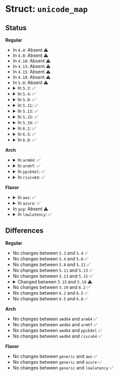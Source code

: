 # Struct: <code>unicode_map</code>

## Status
<b>Regular</b>
<ul>
<li>
In <code>4.4</code>: Absent ⚠️
</li>
<li>
In <code>4.8</code>: Absent ⚠️
</li>
<li>
In <code>4.10</code>: Absent ⚠️
</li>
<li>
In <code>4.13</code>: Absent ⚠️
</li>
<li>
In <code>4.15</code>: Absent ⚠️
</li>
<li>
In <code>4.18</code>: Absent ⚠️
</li>
<li>
In <code>5.0</code>: Absent ⚠️
</li>
<li>
<details>
<summary>In <code>5.3</code>: ✅</summary>

```c
struct unicode_map {
    const char *charset;
    int version;
};
```
</details>
</li>
<li>
<details>
<summary>In <code>5.4</code>: ✅</summary>

```c
struct unicode_map {
    const char *charset;
    int version;
};
```
</details>
</li>
<li>
<details>
<summary>In <code>5.8</code>: ✅</summary>

```c
struct unicode_map {
    const char *charset;
    int version;
};
```
</details>
</li>
<li>
<details>
<summary>In <code>5.11</code>: ✅</summary>

```c
struct unicode_map {
    const char *charset;
    int version;
};
```
</details>
</li>
<li>
<details>
<summary>In <code>5.13</code>: ✅</summary>

```c
struct unicode_map {
    const char *charset;
    int version;
};
```
</details>
</li>
<li>
<details>
<summary>In <code>5.15</code>: ✅</summary>

```c
struct unicode_map {
    const char *charset;
    int version;
};
```
</details>
</li>
<li>
<details>
<summary>In <code>5.19</code>: ✅</summary>

```c
struct unicode_map {
    unsigned int version;
    const struct utf8data * ntab[2];
    const struct utf8data_table *tables;
};
```
</details>
</li>
<li>
<details>
<summary>In <code>6.2</code>: ✅</summary>

```c
struct unicode_map {
    unsigned int version;
    const struct utf8data * ntab[2];
    const struct utf8data_table *tables;
};
```
</details>
</li>
<li>
<details>
<summary>In <code>6.5</code>: ✅</summary>

```c
struct unicode_map {
    unsigned int version;
    const struct utf8data * ntab[2];
    const struct utf8data_table *tables;
};
```
</details>
</li>
<li>
<details>
<summary>In <code>6.8</code>: ✅</summary>

```c
struct unicode_map {
    unsigned int version;
    const struct utf8data * ntab[2];
    const struct utf8data_table *tables;
};
```
</details>
</li>
</ul>
<b>Arch</b>
<ul>
<li>
<details>
<summary>In <code>arm64</code>: ✅</summary>

```c
struct unicode_map {
    const char *charset;
    int version;
};
```
</details>
</li>
<li>
<details>
<summary>In <code>armhf</code>: ✅</summary>

```c
struct unicode_map {
    const char *charset;
    int version;
};
```
</details>
</li>
<li>
<details>
<summary>In <code>ppc64el</code>: ✅</summary>

```c
struct unicode_map {
    const char *charset;
    int version;
};
```
</details>
</li>
<li>
<details>
<summary>In <code>riscv64</code>: ✅</summary>

```c
struct unicode_map {
    const char *charset;
    int version;
};
```
</details>
</li>
</ul>
<b>Flavor</b>
<ul>
<li>
<details>
<summary>In <code>aws</code>: ✅</summary>

```c
struct unicode_map {
    const char *charset;
    int version;
};
```
</details>
</li>
<li>
<details>
<summary>In <code>azure</code>: ✅</summary>

```c
struct unicode_map {
    const char *charset;
    int version;
};
```
</details>
</li>
<li>
In <code>gcp</code>: Absent ⚠️
</li>
<li>
<details>
<summary>In <code>lowlatency</code>: ✅</summary>

```c
struct unicode_map {
    const char *charset;
    int version;
};
```
</details>
</li>
</ul>

## Differences
<b>Regular</b>
<ul>
<li>
No changes between <code>5.3</code> and <code>5.4</code> ✅
</li>
<li>
No changes between <code>5.4</code> and <code>5.8</code> ✅
</li>
<li>
No changes between <code>5.8</code> and <code>5.11</code> ✅
</li>
<li>
No changes between <code>5.11</code> and <code>5.13</code> ✅
</li>
<li>
No changes between <code>5.13</code> and <code>5.15</code> ✅
</li>
<li>
<details>
<summary>Changed between <code>5.15</code> and <code>5.19</code> ⚠️</summary>
<ul>
<li>
<b>Field added. </b>
<code>const struct utf8data * ntab[2]</code>
</li>
<li>
<b>Field added. </b>
<code>const struct utf8data_table *tables</code>
</li>
<li>
<b>Field removed. </b>
<code>const char *charset</code>
</li>
<li>
<b>Field type changed. </b>
<code>int version</code> ➡️ <code>unsigned int version</code>
</li>
</ul>
</details>
</li>
<li>
No changes between <code>5.19</code> and <code>6.2</code> ✅
</li>
<li>
No changes between <code>6.2</code> and <code>6.5</code> ✅
</li>
<li>
No changes between <code>6.5</code> and <code>6.8</code> ✅
</li>
</ul>
<b>Arch</b>
<ul>
<li>
No changes between <code>amd64</code> and <code>arm64</code> ✅
</li>
<li>
No changes between <code>amd64</code> and <code>armhf</code> ✅
</li>
<li>
No changes between <code>amd64</code> and <code>ppc64el</code> ✅
</li>
<li>
No changes between <code>amd64</code> and <code>riscv64</code> ✅
</li>
</ul>
<b>Flavor</b>
<ul>
<li>
No changes between <code>generic</code> and <code>aws</code> ✅
</li>
<li>
No changes between <code>generic</code> and <code>azure</code> ✅
</li>
<li>
No changes between <code>generic</code> and <code>lowlatency</code> ✅
</li>
</ul>
